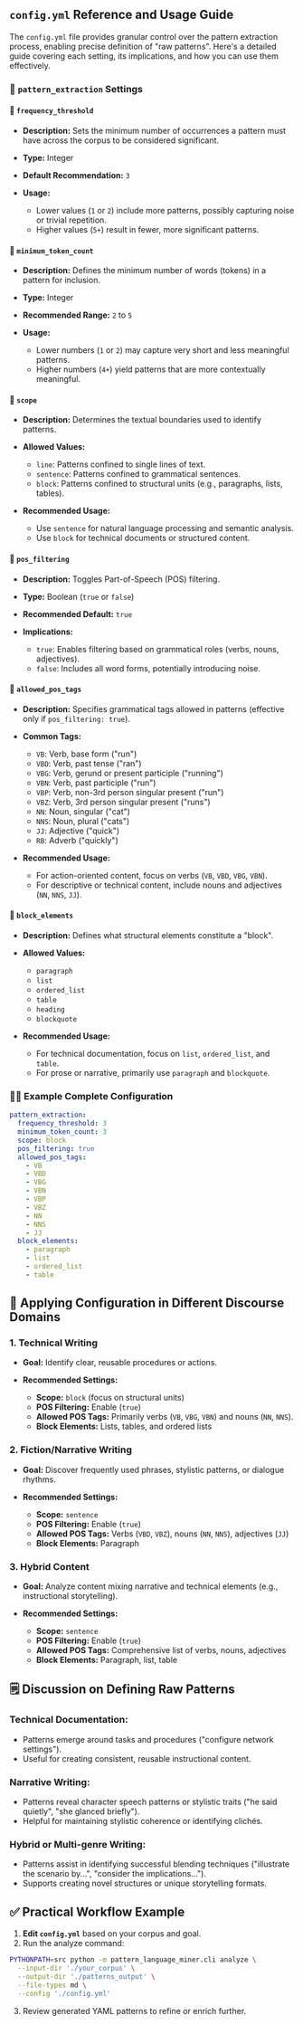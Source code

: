 ## `config.yml` Reference and Usage Guide

The `config.yml` file provides granular control over the pattern extraction process, enabling precise definition of "raw patterns". Here's a detailed guide covering each setting, its implications, and how you can use them effectively.


### 📌 `pattern_extraction` Settings

#### 🔹 `frequency_threshold`

* **Description:** Sets the minimum number of occurrences a pattern must have across the corpus to be considered significant.
* **Type:** Integer
* **Default Recommendation:** `3`
* **Usage:**

  * Lower values (`1` or `2`) include more patterns, possibly capturing noise or trivial repetition.
  * Higher values (`5+`) result in fewer, more significant patterns.

#### 🔹 `minimum_token_count`

* **Description:** Defines the minimum number of words (tokens) in a pattern for inclusion.
* **Type:** Integer
* **Recommended Range:** `2` to `5`
* **Usage:**

  * Lower numbers (`1` or `2`) may capture very short and less meaningful patterns.
  * Higher numbers (`4+`) yield patterns that are more contextually meaningful.

#### 🔹 `scope`

* **Description:** Determines the textual boundaries used to identify patterns.
* **Allowed Values:**

  * `line`: Patterns confined to single lines of text.
  * `sentence`: Patterns confined to grammatical sentences.
  * `block`: Patterns confined to structural units (e.g., paragraphs, lists, tables).
* **Recommended Usage:**

  * Use `sentence` for natural language processing and semantic analysis.
  * Use `block` for technical documents or structured content.

#### 🔹 `pos_filtering`

* **Description:** Toggles Part-of-Speech (POS) filtering.
* **Type:** Boolean (`true` or `false`)
* **Recommended Default:** `true`
* **Implications:**

  * `true`: Enables filtering based on grammatical roles (verbs, nouns, adjectives).
  * `false`: Includes all word forms, potentially introducing noise.

#### 🔹 `allowed_pos_tags`

* **Description:** Specifies grammatical tags allowed in patterns (effective only if `pos_filtering: true`).
* **Common Tags:**

  * `VB`: Verb, base form ("run")
  * `VBD`: Verb, past tense ("ran")
  * `VBG`: Verb, gerund or present participle ("running")
  * `VBN`: Verb, past participle ("run")
  * `VBP`: Verb, non-3rd person singular present ("run")
  * `VBZ`: Verb, 3rd person singular present ("runs")
  * `NN`: Noun, singular ("cat")
  * `NNS`: Noun, plural ("cats")
  * `JJ`: Adjective ("quick")
  * `RB`: Adverb ("quickly")
* **Recommended Usage:**

  * For action-oriented content, focus on verbs (`VB`, `VBD`, `VBG`, `VBN`).
  * For descriptive or technical content, include nouns and adjectives (`NN`, `NNS`, `JJ`).

#### 🔹 `block_elements`

* **Description:** Defines what structural elements constitute a "block".
* **Allowed Values:**

  * `paragraph`
  * `list`
  * `ordered_list`
  * `table`
  * `heading`
  * `blockquote`
* **Recommended Usage:**

  * For technical documentation, focus on `list`, `ordered_list`, and `table`.
  * For prose or narrative, primarily use `paragraph` and `blockquote`.



### 🧑‍💻 Example Complete Configuration

```yaml
pattern_extraction:
  frequency_threshold: 3
  minimum_token_count: 3
  scope: block
  pos_filtering: true
  allowed_pos_tags:
    - VB
    - VBD
    - VBG
    - VBN
    - VBP
    - VBZ
    - NN
    - NNS
    - JJ
  block_elements:
    - paragraph
    - list
    - ordered_list
    - table
```



## 🎯 Applying Configuration in Different Discourse Domains

### 1. **Technical Writing**

* **Goal:** Identify clear, reusable procedures or actions.
* **Recommended Settings:**

  * **Scope:** `block` (focus on structural units)
  * **POS Filtering:** Enable (`true`)
  * **Allowed POS Tags:** Primarily verbs (`VB`, `VBG`, `VBN`) and nouns (`NN`, `NNS`).
  * **Block Elements:** Lists, tables, and ordered lists

### 2. **Fiction/Narrative Writing**

* **Goal:** Discover frequently used phrases, stylistic patterns, or dialogue rhythms.
* **Recommended Settings:**

  * **Scope:** `sentence`
  * **POS Filtering:** Enable (`true`)
  * **Allowed POS Tags:** Verbs (`VBD`, `VBZ`), nouns (`NN`, `NNS`), adjectives (`JJ`)
  * **Block Elements:** Paragraph

### 3. **Hybrid Content**

* **Goal:** Analyze content mixing narrative and technical elements (e.g., instructional storytelling).
* **Recommended Settings:**

  * **Scope:** `sentence`
  * **POS Filtering:** Enable (`true`)
  * **Allowed POS Tags:** Comprehensive list of verbs, nouns, adjectives
  * **Block Elements:** Paragraph, list, table



## 🗒️ Discussion on Defining Raw Patterns

### **Technical Documentation:**

* Patterns emerge around tasks and procedures ("configure network settings").
* Useful for creating consistent, reusable instructional content.

### **Narrative Writing:**

* Patterns reveal character speech patterns or stylistic traits ("he said quietly", "she glanced briefly").
* Helpful for maintaining stylistic coherence or identifying clichés.

### **Hybrid or Multi-genre Writing:**

* Patterns assist in identifying successful blending techniques ("illustrate the scenario by...", "consider the implications...").
* Supports creating novel structures or unique storytelling formats.



## ✅ Practical Workflow Example

1. **Edit `config.yml`** based on your corpus and goal.
2. Run the analyze command:

```bash
PYTHONPATH=src python -m pattern_language_miner.cli analyze \
  --input-dir './your_corpus' \
  --output-dir './patterns_output' \
  --file-types md \
  --config './config.yml'
```

3. Review generated YAML patterns to refine or enrich further.
